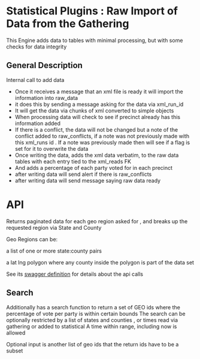 # Statistical Plugins : Raw Import of Data from the Gathering 

This Engine adds data to tables with minimal processing, but with some checks for data integrity 


## General Description 


Internal call to add data
* Once it receives a message that an xml file is ready it will import the information into raw_data
* it does this by sending a message asking for the data via xml_run_id 
* It will get the data via chunks of xml converted to simple objects
* When processing data will check to see if precinct already has this information added
* If there is a conflict, the data will not be changed but a note of the conflict added to 
  raw_conflicts, if a note was not previously made with this xml_runs id . If a note was previously made
  then will see if a flag is set for it to overwrite the data  
* Once writing the data, adds the xml data verbatim, to the raw data tables with each entry tied to the xml_reads FK
* And adds a percentage of each party voted for in each precinct 
* after writing data will send alert if there is raw_conflicts
* after writing data will send message saying raw data ready

# API 

Returns paginated data for each geo region asked for , and breaks up the requested region via
State and County

Geo Regions can be:
 
 a list of one or more state:county pairs
 
 a lat lng polygon where any county inside the polygon is part of the data set
 
 See its [swagger definition](swagger.yaml) for details about the api calls 
 
 ## Search
 
 Additionally has a search function to return a set of GEO ids where the percentage of vote per party is within certain bounds
 The search can be optionally restricted by a list of states and counties ,
  or times read via gathering or added to statistical
  A time within range, including now is allowed
 
 Optional input is another list of geo ids that the return ids have to be a subset
 
 


